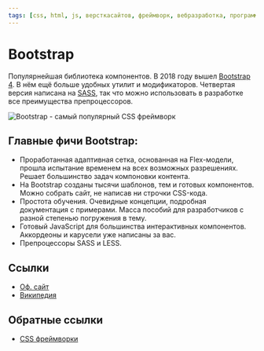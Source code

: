 ```yaml
---
tags: [css, html, js, версткасайтов, фреймворк, вебразработка, программирование]
---
```

# Bootstrap

Популярнейшая библиотека компонентов. В 2018 году вышел [Bootstrap 4](https://getbootstrap.com/). В нём ещё больше удобных утилит и модификаторов. Четвертая версия написана на [SASS](https://proglib.io/p/sass-for-15-minutes/), так что можно использовать в разработке все преимущества препроцессоров.

![Bootstrap - самый популярный CSS фреймворк](https://media.proglib.io/posts/2020/01/14/7a08bc4c611e1ade7d1876d33baec9d5.png)

## Главные фичи Bootstrap:

- Проработанная адаптивная сетка, основанная на Flex-модели, прошла испытание временем на всех возможных разрешениях. Решает большинство задач компоновки контента.
- На Bootstrap созданы тысячи шаблонов, тем и готовых компонентов. Можно собрать сайт, не написав ни строчки CSS-кода.
- Простота обучения. Очевидные концепции, подробная документация с примерами. Масса пособий для разработчиков с разной степенью погружения в тему.
- Готовый JavaScript для большинства интерактивных компонентов. Аккордеоны и карусели уже написаны за вас.
- Препроцессоры SASS и LESS.

## Ссылки

* [Оф. сайт](https://getbootstrap.com/)
* [Википедия](https://ru.wikipedia.org/wiki/Bootstrap_(%D1%84%D1%80%D0%B5%D0%B9%D0%BC%D0%B2%D0%BE%D1%80%D0%BA))

## Обратные ссылки

- [CSS фреймворки](CSS%20%D1%84%D1%80%D0%B5%D0%B9%D0%BC%D0%B2%D0%BE%D1%80%D0%BA%D0%B8.md)